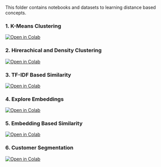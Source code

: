 This folder contains notebooks and datasets to learning distance based concepts.


### 1. K-Means Clustering

[![Open in Colab](https://colab.research.google.com/assets/colab-badge.svg)](https://colab.research.google.com/github/manaranjanp/ISB_MLUL1/blob/main/clustering/Product_Segmentation_v1.ipynb)

### 2. Hirerachical and Density Clustering

[![Open in Colab](https://colab.research.google.com/assets/colab-badge.svg)](https://colab.research.google.com/github/manaranjanp/ISB_MLUL1/blob/main/clustering/Hierarchical_Clustering_v1.ipynb)

### 3. TF-IDF Based Similarity

[![Open in Colab](https://colab.research.google.com/assets/colab-badge.svg)](https://colab.research.google.com/github/manaranjanp/ISB_MLUL1/blob/main/clustering/Content_Based_Recsys_v1.ipynb)

### 4. Explore Embeddings

[![Open in Colab](https://colab.research.google.com/assets/colab-badge.svg)](https://colab.research.google.com/github/manaranjanp/ISB_MLUL1/blob/main/clustering/Exploring_Embeddings_v1.ipynb)

### 5. Embedding Based Similarity

[![Open in Colab](https://colab.research.google.com/assets/colab-badge.svg)](https://colab.research.google.com/github/manaranjanp/ISB_MLUL1/blob/main/clustering/Content_Based_Recsys_Embeddings_v1.ipynb)

### 6. Customer Segmentation

[![Open in Colab](https://colab.research.google.com/assets/colab-badge.svg)](https://colab.research.google.com/github/manaranjanp/ISB_MLUL1/blob/main/clustering/Cutomer_Segmentation_v1.ipynb)


